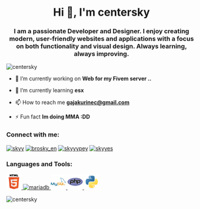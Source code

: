 <h1 align="center">Hi 👋, I'm centersky</h1>
<h3 align="center">I am a passionate Developer and Designer. I enjoy creating modern, user-friendly websites and applications with a focus on both functionality and visual design. Always learning, always improving.</h3>

<p align="left"> <img src="https://komarev.com/ghpvc/?username=centersky&label=Profile%20views&color=0e75b6&style=flat" alt="centersky" /> </p>

- 🔭 I’m currently working on **Web for my Fivem server ..**

- 🌱 I’m currently learning **esx**

- 📫 How to reach me **gajakurinec@gmail.com**

- ⚡ Fun fact **Im doing MMA :DD**

<h3 align="left">Connect with me:</h3>
<p align="left">
<a href="https://dev.to/skyy" target="blank"><img align="center" src="https://raw.githubusercontent.com/rahuldkjain/github-profile-readme-generator/master/src/images/icons/Social/devto.svg" alt="skyy" height="30" width="40" /></a>
<a href="https://instagram.com/brosky_en" target="blank"><img align="center" src="https://raw.githubusercontent.com/rahuldkjain/github-profile-readme-generator/master/src/images/icons/Social/instagram.svg" alt="brosky_en" height="30" width="40" /></a>
<a href="https://www.youtube.com/@skyyypey" target="blank"><img align="center" src="https://raw.githubusercontent.com/rahuldkjain/github-profile-readme-generator/master/src/images/icons/Social/youtube.svg" alt="skyyypey" height="30" width="40" /></a>
<a href="https://www.hackerrank.com/skyyes" target="blank"><img align="center" src="https://raw.githubusercontent.com/rahuldkjain/github-profile-readme-generator/master/src/images/icons/Social/hackerrank.svg" alt="skyyes" height="30" width="40" /></a>
</p>

<h3 align="left">Languages and Tools:</h3>
<p align="left"> <a href="https://www.w3.org/html/" target="_blank" rel="noreferrer"> <img src="https://raw.githubusercontent.com/devicons/devicon/master/icons/html5/html5-original-wordmark.svg" alt="html5" width="40" height="40"/> </a> <a href="https://mariadb.org/" target="_blank" rel="noreferrer"> <img src="https://www.vectorlogo.zone/logos/mariadb/mariadb-icon.svg" alt="mariadb" width="40" height="40"/> </a> <a href="https://www.mysql.com/" target="_blank" rel="noreferrer"> <img src="https://raw.githubusercontent.com/devicons/devicon/master/icons/mysql/mysql-original-wordmark.svg" alt="mysql" width="40" height="40"/> </a> <a href="https://www.php.net" target="_blank" rel="noreferrer"> <img src="https://raw.githubusercontent.com/devicons/devicon/master/icons/php/php-original.svg" alt="php" width="40" height="40"/> </a> <a href="https://www.python.org" target="_blank" rel="noreferrer"> <img src="https://raw.githubusercontent.com/devicons/devicon/master/icons/python/python-original.svg" alt="python" width="40" height="40"/> </a> </p>

<p><img align="center" src="https://github-readme-stats.vercel.app/api/top-langs?username=centersky&show_icons=true&locale=en&layout=compact" alt="centersky" /></p>

